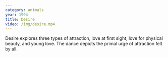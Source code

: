 ```yaml
---
category: animals
year: 1994
title: Desire
video: /img/desire.mp4
---
```

Desire explores three types of attraction, love at first sight, love for physical beauty, and young love. The dance depicts the primal urge of attraction felt by all.